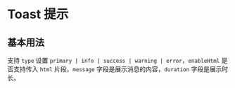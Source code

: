 <script setup>
import ToastPage from './demo-page/toast.vue'
</script>

# Toast 提示

## 基本用法
支持 `type` 设置 `primary | info | success | warning | error`，`enableHtml` 是否支持传入 `html` 片段，`message` 字段是展示消息的内容，`duration` 字段是展示时长。
<ClientOnly>
  <ToastPage />
</ClientOnly>
